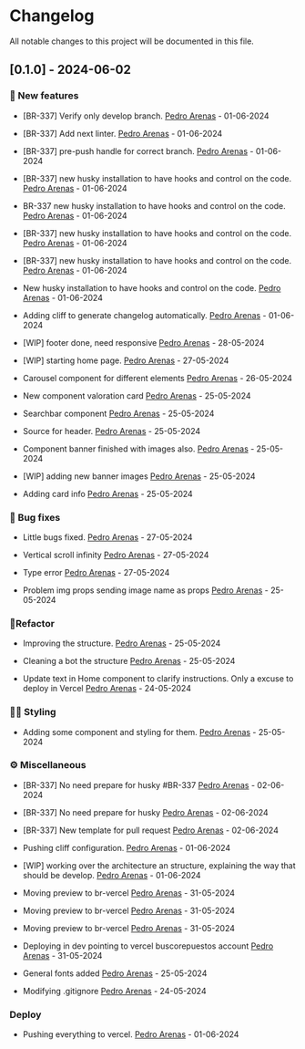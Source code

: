 # Changelog

All notable changes to this project will be documented in this file.

## [0.1.0] - 2024-06-02

### <!-- 0 -->🚀 New features

- [BR-337] Verify only develop branch. [Pedro Arenas](antonioaren2@gmail.com) - 01-06-2024

- [BR-337] Add next linter. [Pedro Arenas](antonioaren2@gmail.com) - 01-06-2024

- [BR-337] pre-push handle for correct branch. [Pedro Arenas](antonioaren2@gmail.com) - 01-06-2024

- [BR-337] new husky installation to have hooks and control on the code. [Pedro Arenas](antonioaren2@gmail.com) - 01-06-2024

- BR-337 new husky installation to have hooks and control on the code. [Pedro Arenas](antonioaren2@gmail.com) - 01-06-2024

- [BR-337] new husky installation to have hooks and control on the code. [Pedro Arenas](antonioaren2@gmail.com) - 01-06-2024

- [BR-337] new husky installation to have hooks and control on the code. [Pedro Arenas](antonioaren2@gmail.com) - 01-06-2024

- New husky installation to have hooks and control on the code. [Pedro Arenas](antonioaren2@gmail.com) - 01-06-2024

- Adding cliff to generate changelog automatically. [Pedro Arenas](antonioaren2@gmail.com) - 01-06-2024

- [WIP] footer done, need responsive [Pedro Arenas](antonioaren2@gmail.com) - 28-05-2024

- [WIP] starting home page. [Pedro Arenas](antonioaren2@gmail.com) - 27-05-2024

- Carousel component for different elements [Pedro Arenas](antonioaren2@gmail.com) - 26-05-2024

- New component valoration card [Pedro Arenas](antonioaren2@gmail.com) - 25-05-2024

- Searchbar component [Pedro Arenas](antonioaren2@gmail.com) - 25-05-2024

- Source for header. [Pedro Arenas](antonioaren2@gmail.com) - 25-05-2024

- Component banner finished with images also. [Pedro Arenas](antonioaren2@gmail.com) - 25-05-2024

- [WIP] adding new banner images [Pedro Arenas](antonioaren2@gmail.com) - 25-05-2024

- Adding card info [Pedro Arenas](antonioaren2@gmail.com) - 25-05-2024


### <!-- 1 -->🐞 Bug fixes

- Little bugs fixed. [Pedro Arenas](antonioaren2@gmail.com) - 27-05-2024

- Vertical scroll infinity [Pedro Arenas](antonioaren2@gmail.com) - 27-05-2024

- Type error [Pedro Arenas](antonioaren2@gmail.com) - 27-05-2024

- Problem img props sending image name as props [Pedro Arenas](antonioaren2@gmail.com) - 25-05-2024


### <!-- 4 -->👷‍Refactor

- Improving the structure. [Pedro Arenas](antonioaren2@gmail.com) - 25-05-2024

- Cleaning a bot the structure [Pedro Arenas](antonioaren2@gmail.com) - 25-05-2024

- Update text in Home component to clarify instructions. Only a excuse to deploy in Vercel [Pedro Arenas](antonioaren2@gmail.com) - 24-05-2024


### <!-- 5 -->👨‍🎨 Styling

- Adding some component and styling for them. [Pedro Arenas](antonioaren2@gmail.com) - 25-05-2024


### <!-- 7 -->⚙️ Miscellaneous

- [BR-337] No need prepare for husky #BR-337 [Pedro Arenas](antonioaren2@gmail.com) - 02-06-2024

- [BR-337] No need prepare for husky [Pedro Arenas](antonioaren2@gmail.com) - 02-06-2024

- [BR-337] New template for pull request [Pedro Arenas](antonioaren2@gmail.com) - 02-06-2024

- Pushing cliff configuration. [Pedro Arenas](antonioaren2@gmail.com) - 01-06-2024

- [WIP] working over the architecture an structure, explaining the way that should be develop. [Pedro Arenas](antonioaren2@gmail.com) - 01-06-2024

- Moving preview to br-vercel [Pedro Arenas](antonioaren2@gmail.com) - 31-05-2024

- Moving preview to br-vercel [Pedro Arenas](antonioaren2@gmail.com) - 31-05-2024

- Moving preview to br-vercel [Pedro Arenas](antonioaren2@gmail.com) - 31-05-2024

- Deploying in dev pointing to vercel buscorepuestos account [Pedro Arenas](antonioaren2@gmail.com) - 31-05-2024

- General fonts added [Pedro Arenas](antonioaren2@gmail.com) - 25-05-2024

- Modifying .gitignore [Pedro Arenas](antonioaren2@gmail.com) - 24-05-2024


### Deploy

- Pushing everything to vercel. [Pedro Arenas](antonioaren2@gmail.com) - 01-06-2024


<!-- generated by git-cliff -->
